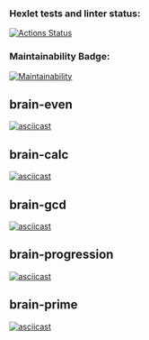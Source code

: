 ### Hexlet tests and linter status:
[![Actions Status](https://github.com/by-sitnikov/python-project-49/workflows/hexlet-check/badge.svg)](https://github.com/by-sitnikov/python-project-49/actions)

### Maintainability Badge:
[![Maintainability](https://api.codeclimate.com/v1/badges/3d08c8889e90d8129a75/maintainability)](https://codeclimate.com/github/by-sitnikov/python-project-49/maintainability)


## brain-even
[![asciicast](https://asciinema.org/a/549496.svg)](https://asciinema.org/a/549496)

## brain-calc
[![asciicast](https://asciinema.org/a/549508.svg)](https://asciinema.org/a/549508)

## brain-gcd
[![asciicast](https://asciinema.org/a/549675.svg)](https://asciinema.org/a/549675)

## brain-progression
[![asciicast](https://asciinema.org/a/549677.svg)](https://asciinema.org/a/549677)

## brain-prime
[![asciicast](https://asciinema.org/a/549680.svg)](https://asciinema.org/a/549680)